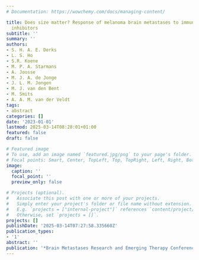 ```yaml
---
# Documentation: https://wowchemy.com/docs/managing-content/

title: Does size matter? Response of melanoma brain metastases to immune checkpoint
  inhibitors
subtitle: ''
summary: ''
authors:
- S. H. A. E. Derks
- L. S. Ho
- S.R. Koene
- M. P. A. Starmans
- A. Joosse
- M. J. A. de Jonge
- J. L. M. Jongen
- M. J. van den Bent
- M. Smits
- A. A. M. van der Veldt
tags:
- abstract
categories: []
date: '2023-01-01'
lastmod: 2025-03-14T08:28:01+01:00
featured: false
draft: false

# Featured image
# To use, add an image named `featured.jpg/png` to your page's folder.
# Focal points: Smart, Center, TopLeft, Top, TopRight, Left, Right, BottomLeft, Bottom, BottomRight.
image:
  caption: ''
  focal_point: ''
  preview_only: false

# Projects (optional).
#   Associate this post with one or more of your projects.
#   Simply enter your project's folder or file name without extension.
#   E.g. `projects = ["internal-project"]` references `content/project/deep-learning/index.md`.
#   Otherwise, set `projects = []`.
projects: []
publishDate: '2025-03-14T07:27:58.335660Z'
publication_types:
- '1'
abstract: ''
publication: '*Brain Metastases Research and Emerging Therapy Conference, Paris, France*'
---
```

